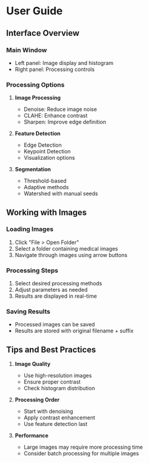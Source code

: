 # User Guide

## Interface Overview

### Main Window
- Left panel: Image display and histogram
- Right panel: Processing controls

### Processing Options
1. **Image Processing**
   - Denoise: Reduce image noise
   - CLAHE: Enhance contrast
   - Sharpen: Improve edge definition

2. **Feature Detection**
   - Edge Detection
   - Keypoint Detection
   - Visualization options

3. **Segmentation**
   - Threshold-based
   - Adaptive methods
   - Watershed with manual seeds

## Working with Images

### Loading Images
1. Click "File > Open Folder"
2. Select a folder containing medical images
3. Navigate through images using arrow buttons

### Processing Steps
1. Select desired processing methods
2. Adjust parameters as needed
3. Results are displayed in real-time

### Saving Results
- Processed images can be saved
- Results are stored with original filename + suffix

## Tips and Best Practices

1. **Image Quality**
   - Use high-resolution images
   - Ensure proper contrast
   - Check histogram distribution

2. **Processing Order**
   - Start with denoising
   - Apply contrast enhancement
   - Use feature detection last

3. **Performance**
   - Large images may require more processing time
   - Consider batch processing for multiple images
